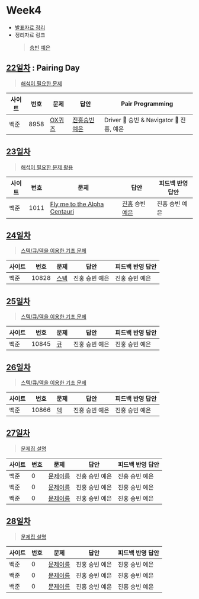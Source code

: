 # Week4

* [발표자료 정리](reference/kjh.pdf)
* 정리자료 링크
  > [승빈](reference/wsb.pdf) [예은](reference/lye.pdf)

## [22일차](Day22) : Pairing Day

> [해석이 필요한 문제](https://www.acmicpc.net/group/workbook/view/9797/29302)

| 사이트 | 번호 | 문제                 | 답안                | Pair Programming    |
| ------ | ---- | -------------------- | ------------------- | ------------------- |
| 백준   | 8958    | [OX퀴즈](https://www.acmicpc.net/problem/8958) | [진홍승빈예은](Day22/bj8958_kjhwsblye.java) | Driver 🚗 승빈 & Navigator 🧭 진홍, 예은 |

## [23일차](Day23)

> [해석이 필요한 문제 활용](https://www.acmicpc.net/group/workbook/view/9797/29349)

| 사이트 | 번호 | 문제                 | 답안                | 피드백 반영 답안    |
| ------ | ---- | -------------------- | ------------------- | ------------------- |
| 백준   | 1011    | [Fly me to the Alpha Centauri](https://www.acmicpc.net/problem/1011) | [진홍](Day23/bj1011_kjh.java) 승빈 [예은](Day23/bj1011_lye.cs) | 진홍 승빈 예은 |

## [24일차](Day24)

> [스텍/큐/덱을 이용한 기초 문제](https://www.acmicpc.net/group/workbook/view/9797/29362)

| 사이트 | 번호 | 문제                 | 답안                | 피드백 반영 답안    |
| ------ | ---- | -------------------- | ------------------- | ------------------- |
| 백준   | 10828 | [스택](https://www.acmicpc.net/problem/10828) | 진홍 승빈 예은 | 진홍 승빈 예은 |

## [25일차](Day25)

> [스텍/큐/덱을 이용한 기초 문제](https://www.acmicpc.net/group/workbook/view/9797/29363)

| 사이트 | 번호 | 문제                 | 답안                | 피드백 반영 답안    |
| ------ | ---- | -------------------- | ------------------- | ------------------- |
| 백준   | 10845 | [큐](https://www.acmicpc.net/problem/10845) | 진홍 승빈 예은 | 진홍 승빈 예은 |

## [26일차](Day26)

> [스텍/큐/덱을 이용한 기초 문제](https://www.acmicpc.net/group/workbook/view/9797/29364)

| 사이트 | 번호 | 문제                 | 답안                | 피드백 반영 답안    |
| ------ | ---- | -------------------- | ------------------- | ------------------- |
| 백준   | 10866 | [덱](https://www.acmicpc.net/problem/10866) | 진홍 승빈 예은 | 진홍 승빈 예은 |

## [27일차](Day27)

> [문제집 설명](문제집링크)

| 사이트 | 번호 | 문제                 | 답안                | 피드백 반영 답안    |
| ------ | ---- | -------------------- | ------------------- | ------------------- |
| 백준   | 0    | [문제이름](문제링크) | 진홍 승빈 예은 | 진홍 승빈 예은 |
| 백준   | 0    | [문제이름](문제링크) | 진홍 승빈 예은 | 진홍 승빈 예은 |
| 백준   | 0    | [문제이름](문제링크) | 진홍 승빈 예은 | 진홍 승빈 예은 |

## [28일차](Day28)

> [문제집 설명](문제집링크)

| 사이트 | 번호 | 문제                 | 답안                | 피드백 반영 답안    |
| ------ | ---- | -------------------- | ------------------- | ------------------- |
| 백준   | 0    | [문제이름](문제링크) | 진홍 승빈 예은 | 진홍 승빈 예은 |
| 백준   | 0    | [문제이름](문제링크) | 진홍 승빈 예은 | 진홍 승빈 예은 |
| 백준   | 0    | [문제이름](문제링크) | 진홍 승빈 예은 | 진홍 승빈 예은 |
